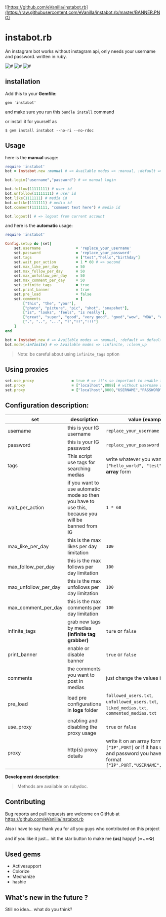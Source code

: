 ![https://github.com/eVanilla/instabot.rb](https://raw.githubusercontent.com/eVanilla/instabot.rb/master/BANNER.PNG)

# instabot.rb

An instagram bot works without instagram api, only needs your username and password. written in ruby.

![#](https://img.shields.io/gem/dt/instabot.svg?label=DOWNLOADS&style=for-the-badge) 
![#](https://img.shields.io/gem/v/instabot.svg?label=GEM&style=for-the-badge)
![#](https://img.shields.io/travis/eVanilla/instabot.rb.svg?label=BUILD&style=for-the-badge)

## installation

Add this to your __Gemfile__:
```
gem 'instabot'
```
and make sure you run this ```bundle install``` command

or install it for yourself as
```
$ gem install instabot --no-ri --no-rdoc
```

## Usage

here is the **manual** usage:

```ruby
require 'instabot' 
bot = Instabot.new :manual # => Available modes => :manual, :default => default mode is :default 

bot.login("username","password") # => manual login

bot.follow(11111111) # user id
bot.unfollow(11111111) # user id
bot.like(1111111) # media id
bot.unlike(1111111) # media id
bot.comment(1111111, "comment text here") # media id

bot.logout() # => logout from current account
```

and here is the **automatic** usage:

```ruby
require 'instabot' 

Config.setup do |set|
    set.username                = 'replace_your_username'
    set.password                = 'replace_your_password'
    set.tags                    = ["test","hello","birthday"]
    set.wait_per_action         = 1 * 60 # => second
    set.max_like_per_day        = 50
    set.max_follow_per_day      = 50
    set.max_unfollow_per_day    = 50
    set.max_comment_per_day     = 50
    set.infinite_tags           = true
    set.print_banner            = true
    set.pre_load                = false
    set.comments                = [ 
        ["this", "the", "your"],
        ["photo", "picture", "pic", "shot", "snapshot"],
        ["is", "looks", "feels", "is really"],
        ["great", "super", "good", "very good", "good","wow", "WOW", "cool", "GREAT","magnificent","magical", "very cool", "stylish", "beautiful","so beautiful", "so stylish","so professional","lovely", "so lovely","very lovely", "glorious","so glorious","very glorious", "adorable", "excellent","amazing"], 
        [".", "..", "...", "!","!!","!!!"]
    ]
end

bot = Instabot.new # => Available modes => :manual, :default => default mode is :default 
bot.mode(:infinite) # => Available modes => :infinite, :clean_up
```
> Note: be careful about using ```infinite_tags``` option

## Using proxies

```ruby
set.use_proxy                 = true # => it's so important to enable the proxy usage
set.proxy                     = ["localhost",8888] # without username and password
set.proxy                     = ["localhost",8000,"USERNAME","PASSWORD"] # with username and password
``` 

## Configuration description: 

set | description | value __(example)__
------------ | ------------- | -------------
username | this is your IG username | ```replace_your_username```
password | this is your IG password | ```replace_your_password```
tags | This script use tags for searching medias | write whatever you want like this ```["hello_world", "test"]``` in an **array** form
wait_per_action | if you want to use automatic mode so then you have to use this, because you will be banned from IG | ```1 * 60```
max_like_per_day | this is the max likes per day limitation | ```100```
max_follow_per_day | this is the max follows per day limitation | ```100```
max_unfollow_per_day | this is the max unfollows per day limitation | ```100```
max_comment_per_day | this is the max comments per day limitation | ```100```
infinite_tags | grab new tags by medias __(infinite tag grabber)__ | ```ture``` or ```false```
print_banner | enable or disable banner | ```true``` or ```false```
comments | the comments you want to post in medias | just change the values in example
pre_load | load pre configurations in **logs** folder | ```followed_users.txt```, ```unfollowed_users.txt```, ```liked_medias.txt```, ```commented_medias.txt```
use_proxy | enabling and disabling the proxy usage | ```true``` or ```false```
proxy | http(s) proxy details | write it on an array form like this ```["IP",PORT]``` or if it has username and password you have to use this format ```["IP",PORT,"USERNAME","PASSWORD"]``` 

**Development description:**

> Methods are available on rubydoc.



## Contributing

Bug reports and pull requests are welcome on GitHub at https://github.com/eVanilla/instabot.rb

Also i have to say thank you for all you guys who contributed on this project

and if you like it just... hit the star button to make me __(us)__ happy! (≖ᴗ≖✿)
 
## Used gems

* Activesupport
* Colorize
* Mechanize
* hashie

## What's new in the future ?

Still no idea... what do you think?
